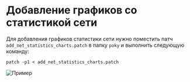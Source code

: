 # Добавление графиков со статистикой сети

Для добавления графиков статистики сети нужно поместить патч `add_net_statistics_charts.patch` в папку `poky` и выполнить следующую команду: 

```shell
patch -p1 < add_net_statistics_charts.patch
```
![Пример](https://github.com/moevm/os_profiling/blob/677b66e07747cf31ec0b049d50f22f7ed68b0222/wiki/patches/images/bootchart.png)
